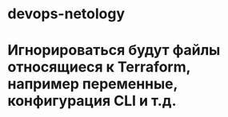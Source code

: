 # devops-netology
# Игнорироваться будут файлы относящиеся к Terraform, например переменные, конфигурация CLI и т.д.

